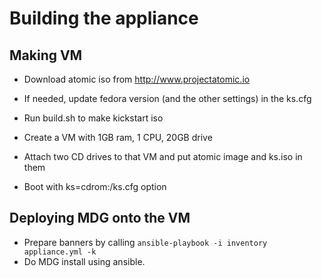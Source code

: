 # Building the appliance

## Making VM

* Download atomic iso from http://www.projectatomic.io
* If needed, update fedora version (and the other settings) in the ks.cfg
* Run build.sh to make kickstart iso

* Create a VM with 1GB ram, 1 CPU, 20GB drive
* Attach two CD drives to that VM and put atomic image and ks.iso in them
* Boot with ks=cdrom:/ks.cfg option

## Deploying MDG onto the VM

* Prepare banners by calling `ansible-playbook -i inventory appliance.yml -k`
* Do MDG install using ansible.